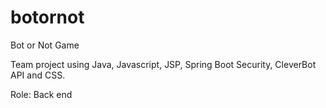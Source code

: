# botornot
Bot or Not Game

Team project using Java, Javascript, JSP, Spring Boot Security, CleverBot API and CSS. 

Role: Back end

